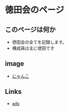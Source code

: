 # 徳田会のページ

## このページは何か

- 徳田会の全てを記録します。
- 構成員は主に徳田です

## image
- [にゃんこ](data/nyanko.png)

## Links
- [ads](http://ads.nao.ac.jp/abstract_service.html)

